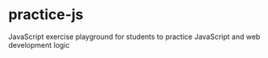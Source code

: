# practice-js
JavaScript exercise playground for students to practice JavaScript and web development logic
